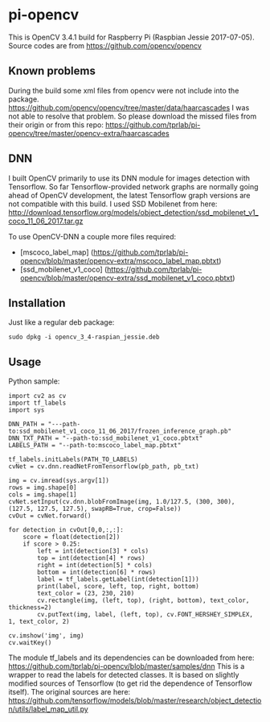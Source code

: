 # pi-opencv
This is OpenCV 3.4.1 build for Raspberry Pi (Raspbian Jessie 2017-07-05).
Source codes are from https://github.com/opencv/opencv

## Known problems
During the build some xml files from opencv were not include into the package.
https://github.com/opencv/opencv/tree/master/data/haarcascades
I was not able to resolve that problem.
So please download the missed files from their origin or from this repo:
https://github.com/tprlab/pi-opencv/tree/master/opencv-extra/haarcascades

## DNN
I built OpenCV primarily to use its DNN module for images detection with Tensorflow.
So far Tensorflow-provided network graphs are normally going ahead of OpenCV development, the latest Tensorflow graph versions are not compatible with this build.
I used SSD Mobilenet from here:
http://download.tensorflow.org/models/object_detection/ssd_mobilenet_v1_coco_11_06_2017.tar.gz

To use OpenCV-DNN a couple more files required:
* [mscoco_label_map] (https://github.com/tprlab/pi-opencv/blob/master/opencv-extra/mscoco_label_map.pbtxt)
* [ssd_mobilenet_v1_coco] (https://github.com/tprlab/pi-opencv/blob/master/opencv-extra/ssd_mobilenet_v1_coco.pbtxt)

## Installation

Just like a regular deb package:

```
sudo dpkg -i opencv_3_4-raspian_jessie.deb
```

## Usage


Python sample:


```
import cv2 as cv
import tf_labels
import sys

DNN_PATH = "---path-to:ssd_mobilenet_v1_coco_11_06_2017/frozen_inference_graph.pb"
DNN_TXT_PATH = "--path-to:ssd_mobilenet_v1_coco.pbtxt"
LABELS_PATH = "--path-to:mscoco_label_map.pbtxt"

tf_labels.initLabels(PATH_TO_LABELS)
cvNet = cv.dnn.readNetFromTensorflow(pb_path, pb_txt)

img = cv.imread(sys.argv[1])
rows = img.shape[0]
cols = img.shape[1]
cvNet.setInput(cv.dnn.blobFromImage(img, 1.0/127.5, (300, 300), (127.5, 127.5, 127.5), swapRB=True, crop=False))
cvOut = cvNet.forward()

for detection in cvOut[0,0,:,:]:
    score = float(detection[2])
    if score > 0.25:
        left = int(detection[3] * cols)
        top = int(detection[4] * rows)
        right = int(detection[5] * cols)
        bottom = int(detection[6] * rows)
        label = tf_labels.getLabel(int(detection[1]))
        print(label, score, left, top, right, bottom)
        text_color = (23, 230, 210)
        cv.rectangle(img, (left, top), (right, bottom), text_color, thickness=2)
        cv.putText(img, label, (left, top), cv.FONT_HERSHEY_SIMPLEX, 1, text_color, 2)

cv.imshow('img', img)
cv.waitKey()
```

The module tf_labels and its dependencies can be downloaded from here:
https://github.com/tprlab/pi-opencv/blob/master/samples/dnn
This is a wrapper to read the labels for detected classes.
It is based on slightly modified sources of Tensorflow (to get rid the dependence of Tensorflow itself).
The original sources are here:
https://github.com/tensorflow/models/blob/master/research/object_detection/utils/label_map_util.py



